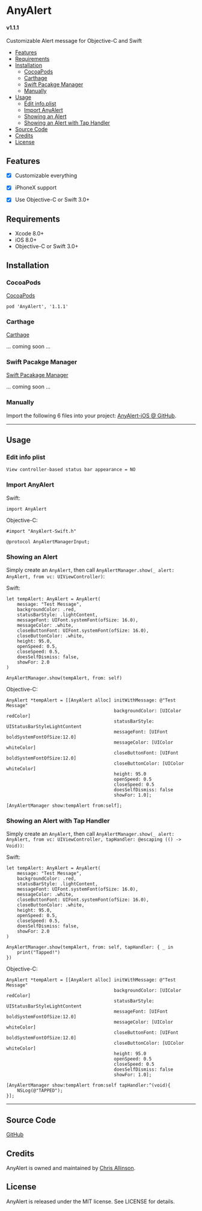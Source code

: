 
# AnyAlert

#### v1.1.1

Customizable Alert message for Objective-C and Swift

- [Features](#features)
- [Requirements](#requirements)
- [Installation](#installation)
    - [CocoaPods](#cocoapods)
    - [Carthage](#carthage)
    - [Swift Pacakge Manager](#swift-pacakge-manager)
    - [Manually](#manually)
- [Usage](#usage)
    - [Edit info.plist](#edit-info-plist)
    - [Import AnyAlert](#import-anyalert)
    - [Showing an Alert](#showing-an-alert)
    - [Showing an Alert with Tap Handler](#showing-an-alert-with-tap-handler)
- [Source Code](#source-code)
- [Credits](#credits)
- [License](#license)


## Features

- [x] Customizable everything
- [x] iPhoneX support
- [x] Use Objective-C or Swift 3.0+


## Requirements

- Xcode 8.0+
- iOS 8.0+
- Objective-C or Swift 3.0+


## Installation

### CocoaPods

[CocoaPods](http://cocoapods.org)

`pod 'AnyAlert', '1.1.1'`

### Carthage

[Carthage](https://github.com/Carthage/Carthage)

... coming soon ...

### Swift Pacakge Manager

[Swift Pacakage Manager](https://swift.org/package-manager/)

... coming soon ...

### Manually

Import the following 6 files into your project: [AnyAlert-iOS @ GitHub](https://github.com/ChrisAllinson/AnyAlert-iOS/tree/1.1.1/AnyAlert/AnyAlert).


---


## Usage

### Edit info plist

`View controller-based status bar appearance = NO`

### Import AnyAlert

Swift:

`import AnyAlert`

Objective-C:

`#import "AnyAlert-Swift.h"`

`@protocol AnyAlertManagerInput;`

### Showing an Alert

Simply create an `AnyAlert`, then call `AnyAlertManager.show(_ alert: AnyAlert, from vc: UIViewController)`:

Swift:
```
let tempAlert: AnyAlert = AnyAlert(
    message: "Test Message",
    backgroundColor: .red,
    statusBarStyle: .lightContent,
    messageFont: UIFont.systemFont(ofSize: 16.0),
    messageColor: .white,
    closeButtonFont: UIFont.systemFont(ofSize: 16.0),
    closeButtonColor: .white,
    height: 95.0,
    openSpeed: 0.5,
    closeSpeed: 0.5,
    doesSelfDismiss: false,
    showFor: 2.0
)

AnyAlertManager.show(tempAlert, from: self)
```

Objective-C:
```
AnyAlert *tempAlert = [[AnyAlert alloc] initWithMessage: @"Test Message"
                                        backgroundColor: [UIColor redColor]
                                        statusBarStyle: UIStatusBarStyleLightContent
                                        messageFont: [UIFont boldSystemFontOfSize:12.0]
                                        messageColor: [UIColor whiteColor]
                                        closeButtonFont: [UIFont boldSystemFontOfSize:12.0]
                                        closeButtonColor: [UIColor whiteColor]
                                        height: 95.0
                                        openSpeed: 0.5
                                        closeSpeed: 0.5
                                        doesSelfDismiss: false
                                        showFor: 1.0];

[AnyAlertManager show:tempAlert from:self];
```


### Showing an Alert with Tap Handler

Simply create an `AnyAlert`, then call `AnyAlertManager.show(_ alert: AnyAlert, from vc: UIViewController, tapHandler: @escaping (() -> Void))`:

Swift:
```
let tempAlert: AnyAlert = AnyAlert(
    message: "Test Message",
    backgroundColor: .red,
    statusBarStyle: .lightContent,
    messageFont: UIFont.systemFont(ofSize: 16.0),
    messageColor: .white,
    closeButtonFont: UIFont.systemFont(ofSize: 16.0),
    closeButtonColor: .white,
    height: 95.0,
    openSpeed: 0.5,
    closeSpeed: 0.5,
    doesSelfDismiss: false,
    showFor: 2.0
)

AnyAlertManager.show(tempAlert, from: self, tapHandler: { _ in
    print("Tapped!")
})
```

Objective-C:
```
AnyAlert *tempAlert = [[AnyAlert alloc] initWithMessage: @"Test Message"
                                        backgroundColor: [UIColor redColor]
                                        statusBarStyle: UIStatusBarStyleLightContent
                                        messageFont: [UIFont boldSystemFontOfSize:12.0]
                                        messageColor: [UIColor whiteColor]
                                        closeButtonFont: [UIFont boldSystemFontOfSize:12.0]
                                        closeButtonColor: [UIColor whiteColor]
                                        height: 95.0
                                        openSpeed: 0.5
                                        closeSpeed: 0.5
                                        doesSelfDismiss: false
                                        showFor: 1.0];

[AnyAlertManager show:tempAlert from:self tapHandler:^(void){
    NSLog(@"TAPPED");
}];
```


---


## Source Code

[GitHub](https://github.com/ChrisAllinson/AnyAlert-iOS/tree/1.1.1/AnyAlert/AnyAlert)


## Credits

AnyAlert is owned and maintained by [Chris Allinson](http://www.allinson.ca).


## License

AnyAlert is released under the MIT license. See LICENSE for details.
